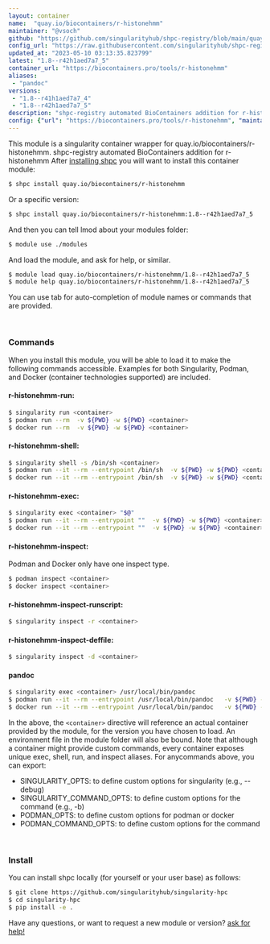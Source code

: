 ```yaml
---
layout: container
name:  "quay.io/biocontainers/r-histonehmm"
maintainer: "@vsoch"
github: "https://github.com/singularityhub/shpc-registry/blob/main/quay.io/biocontainers/r-histonehmm/container.yaml"
config_url: "https://raw.githubusercontent.com/singularityhub/shpc-registry/main/quay.io/biocontainers/r-histonehmm/container.yaml"
updated_at: "2023-05-10 03:13:35.823799"
latest: "1.8--r42h1aed7a7_5"
container_url: "https://biocontainers.pro/tools/r-histonehmm"
aliases:
 - "pandoc"
versions:
 - "1.8--r41h1aed7a7_4"
 - "1.8--r42h1aed7a7_5"
description: "shpc-registry automated BioContainers addition for r-histonehmm"
config: {"url": "https://biocontainers.pro/tools/r-histonehmm", "maintainer": "@vsoch", "description": "shpc-registry automated BioContainers addition for r-histonehmm", "latest": {"1.8--r42h1aed7a7_5": "sha256:d21332c0fea4272db83825026c4e1a2293971e67d4271eaecdd500b324c1957c"}, "tags": {"1.8--r41h1aed7a7_4": "sha256:8f06c1153c46e6329a9ae138cef7e9987e0ad43a62bb5f635bfd7887424938cc", "1.8--r42h1aed7a7_5": "sha256:d21332c0fea4272db83825026c4e1a2293971e67d4271eaecdd500b324c1957c"}, "docker": "quay.io/biocontainers/r-histonehmm", "aliases": {"pandoc": "/usr/local/bin/pandoc"}}
---
```


This module is a singularity container wrapper for quay.io/biocontainers/r-histonehmm.
shpc-registry automated BioContainers addition for r-histonehmm
After [installing shpc](#install) you will want to install this container module:


```bash
$ shpc install quay.io/biocontainers/r-histonehmm
```

Or a specific version:

```bash
$ shpc install quay.io/biocontainers/r-histonehmm:1.8--r42h1aed7a7_5
```

And then you can tell lmod about your modules folder:

```bash
$ module use ./modules
```

And load the module, and ask for help, or similar.

```bash
$ module load quay.io/biocontainers/r-histonehmm/1.8--r42h1aed7a7_5
$ module help quay.io/biocontainers/r-histonehmm/1.8--r42h1aed7a7_5
```

You can use tab for auto-completion of module names or commands that are provided.

<br>

### Commands

When you install this module, you will be able to load it to make the following commands accessible.
Examples for both Singularity, Podman, and Docker (container technologies supported) are included.

#### r-histonehmm-run:

```bash
$ singularity run <container>
$ podman run --rm  -v ${PWD} -w ${PWD} <container>
$ docker run --rm  -v ${PWD} -w ${PWD} <container>
```

#### r-histonehmm-shell:

```bash
$ singularity shell -s /bin/sh <container>
$ podman run --it --rm --entrypoint /bin/sh  -v ${PWD} -w ${PWD} <container>
$ docker run --it --rm --entrypoint /bin/sh  -v ${PWD} -w ${PWD} <container>
```

#### r-histonehmm-exec:

```bash
$ singularity exec <container> "$@"
$ podman run --it --rm --entrypoint ""  -v ${PWD} -w ${PWD} <container> "$@"
$ docker run --it --rm --entrypoint ""  -v ${PWD} -w ${PWD} <container> "$@"
```

#### r-histonehmm-inspect:

Podman and Docker only have one inspect type.

```bash
$ podman inspect <container>
$ docker inspect <container>
```

#### r-histonehmm-inspect-runscript:

```bash
$ singularity inspect -r <container>
```

#### r-histonehmm-inspect-deffile:

```bash
$ singularity inspect -d <container>
```


#### pandoc

```bash
$ singularity exec <container> /usr/local/bin/pandoc
$ podman run --it --rm --entrypoint /usr/local/bin/pandoc   -v ${PWD} -w ${PWD} <container> -c " $@"
$ docker run --it --rm --entrypoint /usr/local/bin/pandoc   -v ${PWD} -w ${PWD} <container> -c " $@"
```



In the above, the `<container>` directive will reference an actual container provided
by the module, for the version you have chosen to load. An environment file in the
module folder will also be bound. Note that although a container
might provide custom commands, every container exposes unique exec, shell, run, and
inspect aliases. For anycommands above, you can export:

 - SINGULARITY_OPTS: to define custom options for singularity (e.g., --debug)
 - SINGULARITY_COMMAND_OPTS: to define custom options for the command (e.g., -b)
 - PODMAN_OPTS: to define custom options for podman or docker
 - PODMAN_COMMAND_OPTS: to define custom options for the command

<br>

### Install

You can install shpc locally (for yourself or your user base) as follows:

```bash
$ git clone https://github.com/singularityhub/singularity-hpc
$ cd singularity-hpc
$ pip install -e .
```

Have any questions, or want to request a new module or version? [ask for help!](https://github.com/singularityhub/singularity-hpc/issues)